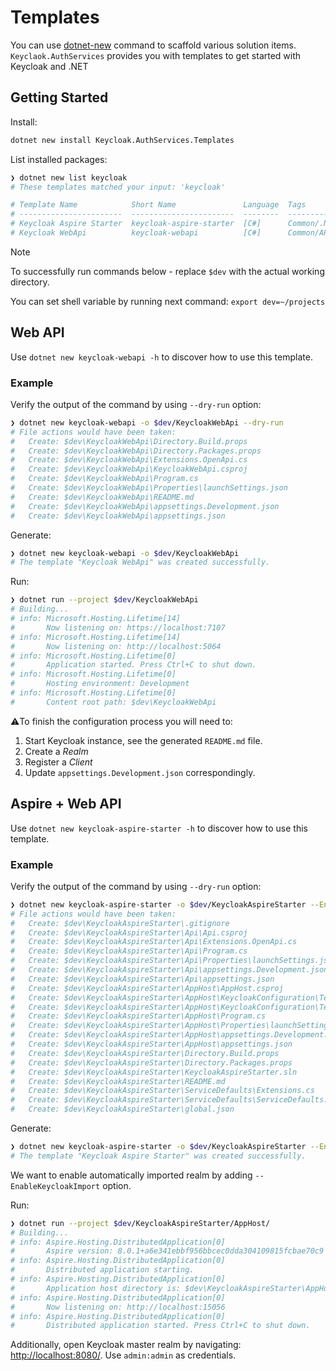 # Templates

You can use [dotnet-new](https://learn.microsoft.com/en-us/dotnet/core/tools/dotnet-new) command to scaffold various solution items. `Keyclaok.AuthServices` provides you with templates to get started with Keycloak and .NET

## Getting Started

Install:

```bash
dotnet new install Keycloak.AuthServices.Templates
```

List installed packages:

```bash
❯ dotnet new list keycloak
# These templates matched your input: 'keycloak'

# Template Name            Short Name               Language  Tags
# -----------------------  -----------------------  --------  -------------------------------------
# Keycloak Aspire Starter  keycloak-aspire-starter  [C#]      Common/.NET Aspire/Cloud/API/Keycloak
# Keycloak WebApi          keycloak-webapi          [C#]      Common/API/Keycloak
```

> [!NOTE]
> To successfully run commands below - replace `$dev` with the actual working directory.
>
> You can set shell variable by running next command: `export dev=~/projects`

## Web API

Use `dotnet new keycloak-webapi -h` to discover how to use this template.

### Example

Verify the output of the command by using `--dry-run` option:

```bash
❯ dotnet new keycloak-webapi -o $dev/KeycloakWebApi --dry-run
# File actions would have been taken:
#   Create: $dev\KeycloakWebApi\Directory.Build.props
#   Create: $dev\KeycloakWebApi\Directory.Packages.props
#   Create: $dev\KeycloakWebApi\Extensions.OpenApi.cs
#   Create: $dev\KeycloakWebApi\KeycloakWebApi.csproj
#   Create: $dev\KeycloakWebApi\Program.cs
#   Create: $dev\KeycloakWebApi\Properties\launchSettings.json
#   Create: $dev\KeycloakWebApi\README.md
#   Create: $dev\KeycloakWebApi\appsettings.Development.json
#   Create: $dev\KeycloakWebApi\appsettings.json
```

Generate:

```bash
❯ dotnet new keycloak-webapi -o $dev/KeycloakWebApi
# The template "Keycloak WebApi" was created successfully.
```

Run:

```bash
❯ dotnet run --project $dev/KeycloakWebApi
# Building...
# info: Microsoft.Hosting.Lifetime[14]
#       Now listening on: https://localhost:7107
# info: Microsoft.Hosting.Lifetime[14]
#       Now listening on: http://localhost:5064
# info: Microsoft.Hosting.Lifetime[0]
#       Application started. Press Ctrl+C to shut down.
# info: Microsoft.Hosting.Lifetime[0]
#       Hosting environment: Development
# info: Microsoft.Hosting.Lifetime[0]
#       Content root path: $dev\KeycloakWebApi
```

⚠️To finish the configuration process you will need to:

1. Start Keycloak instance, see the generated `README.md` file.
2. Create a *Realm*
3. Register a *Client*
4. Update `appsettings.Development.json` correspondingly.

## Aspire + Web API

Use `dotnet new keycloak-aspire-starter -h` to discover how to use this template.

### Example

Verify the output of the command by using `--dry-run` option:

```bash
❯ dotnet new keycloak-aspire-starter -o $dev/KeycloakAspireStarter --EnableKeycloakImport --dry-run
# File actions would have been taken:
#   Create: $dev\KeycloakAspireStarter\.gitignore
#   Create: $dev\KeycloakAspireStarter\Api\Api.csproj
#   Create: $dev\KeycloakAspireStarter\Api\Extensions.OpenApi.cs
#   Create: $dev\KeycloakAspireStarter\Api\Program.cs
#   Create: $dev\KeycloakAspireStarter\Api\Properties\launchSettings.json
#   Create: $dev\KeycloakAspireStarter\Api\appsettings.Development.json
#   Create: $dev\KeycloakAspireStarter\Api\appsettings.json
#   Create: $dev\KeycloakAspireStarter\AppHost\AppHost.csproj
#   Create: $dev\KeycloakAspireStarter\AppHost\KeycloakConfiguration\Test-realm.json
#   Create: $dev\KeycloakAspireStarter\AppHost\KeycloakConfiguration\Test-users-0.json
#   Create: $dev\KeycloakAspireStarter\AppHost\Program.cs
#   Create: $dev\KeycloakAspireStarter\AppHost\Properties\launchSettings.json
#   Create: $dev\KeycloakAspireStarter\AppHost\appsettings.Development.json
#   Create: $dev\KeycloakAspireStarter\AppHost\appsettings.json
#   Create: $dev\KeycloakAspireStarter\Directory.Build.props
#   Create: $dev\KeycloakAspireStarter\Directory.Packages.props
#   Create: $dev\KeycloakAspireStarter\KeycloakAspireStarter.sln
#   Create: $dev\KeycloakAspireStarter\README.md
#   Create: $dev\KeycloakAspireStarter\ServiceDefaults\Extensions.cs
#   Create: $dev\KeycloakAspireStarter\ServiceDefaults\ServiceDefaults.csproj
#   Create: $dev\KeycloakAspireStarter\global.json
```

Generate:

```bash
❯ dotnet new keycloak-aspire-starter -o $dev/KeycloakAspireStarter --EnableKeycloakImport
# The template "Keycloak Aspire Starter" was created successfully.
```

We want to enable automatically imported realm by adding `--EnableKeycloakImport` option.

Run:

```bash
❯ dotnet run --project $dev/KeycloakAspireStarter/AppHost/
# Building...
# info: Aspire.Hosting.DistributedApplication[0]
#       Aspire version: 8.0.1+a6e341ebbf956bbcec0dda304109815fcbae70c9
# info: Aspire.Hosting.DistributedApplication[0]
#       Distributed application starting.
# info: Aspire.Hosting.DistributedApplication[0]
#       Application host directory is: $dev\KeycloakAspireStarter\AppHost
# info: Aspire.Hosting.DistributedApplication[0]
#       Now listening on: http://localhost:15056
# info: Aspire.Hosting.DistributedApplication[0]
#       Distributed application started. Press Ctrl+C to shut down.
```

Additionally, open Keycloak master realm by navigating: <http://localhost:8080/>. Use `admin:admin` as credentials.
